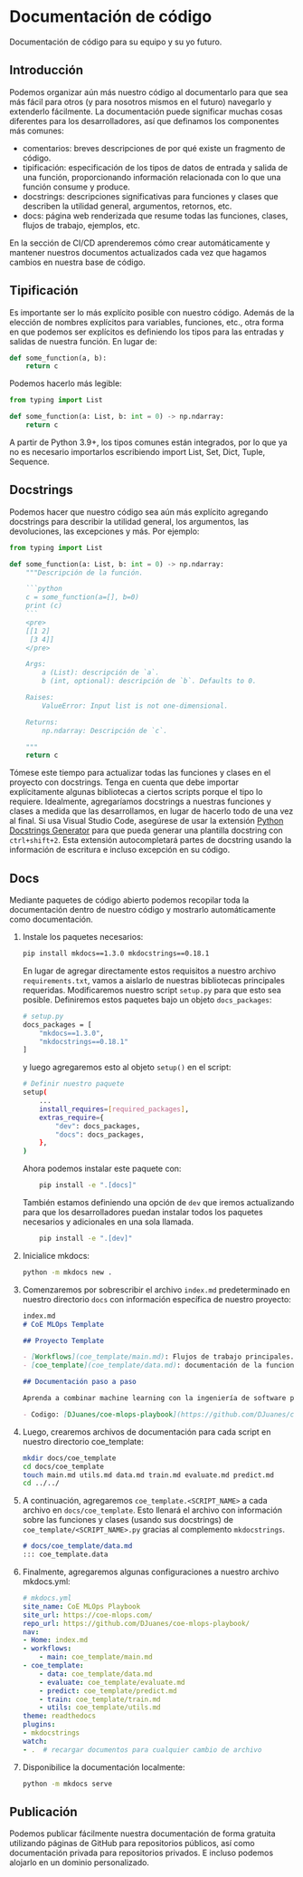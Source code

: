 # Documentación de código

Documentación de código para su equipo y su yo futuro.

## Introducción

Podemos organizar aún más nuestro código al documentarlo para que sea más fácil para otros (y para nosotros mismos en el futuro) navegarlo y extenderlo fácilmente.
La documentación puede significar muchas cosas diferentes para los desarrolladores, así que definamos los componentes más comunes:

* comentarios: breves descripciones de por qué existe un fragmento de código.
* tipificación: especificación de los tipos de datos de entrada y salida de una función, proporcionando información relacionada con lo que una función consume y produce.
* docstrings: descripciones significativas para funciones y clases que describen la utilidad general, argumentos, retornos, etc.
* docs: página web renderizada que resume todas las funciones, clases, flujos de trabajo, ejemplos, etc.

En la sección de CI/CD aprenderemos cómo crear automáticamente y mantener nuestros documentos actualizados cada vez que hagamos cambios en nuestra base de código.

## Tipificación

Es importante ser lo más explícito posible con nuestro código.
Además de la elección de nombres explícitos para variables, funciones, etc., otra forma en que podemos ser explícitos es definiendo los tipos para las entradas y salidas de nuestra función.
En lugar de:

```python
def some_function(a, b):
    return c
```

Podemos hacerlo más legible:

```python
from typing import List

def some_function(a: List, b: int = 0) -> np.ndarray:
    return c
```

A partir de Python 3.9+, los tipos comunes están integrados, por lo que ya no es necesario importarlos escribiendo import List, Set, Dict, Tuple, Sequence.

## Docstrings

Podemos hacer que nuestro código sea aún más explícito agregando docstrings para describir la utilidad general, los argumentos, las devoluciones, las excepciones y más. Por ejemplo:

```python
from typing import List

def some_function(a: List, b: int = 0) -> np.ndarray:
    """Descripción de la función.

    ```python
    c = some_function(a=[], b=0)
    print (c)
    ```
    <pre>
    [[1 2]
     [3 4]]
    </pre>

    Args:
        a (List): descripción de `a`.
        b (int, optional): descripción de `b`. Defaults to 0.

    Raises:
        ValueError: Input list is not one-dimensional.

    Returns:
        np.ndarray: Descripción de `c`.

    """
    return c
```

Tómese este tiempo para actualizar todas las funciones y clases en el proyecto con docstrings.
Tenga en cuenta que debe importar explícitamente algunas bibliotecas a ciertos scripts porque el tipo lo requiere.
Idealmente, agregaríamos docstrings a nuestras funciones y clases a medida que las desarrollamos, en lugar de hacerlo todo de una vez al final.
Si usa Visual Studio Code, asegúrese de usar la extensión [Python Docstrings Generator](https://marketplace.visualstudio.com/items?itemName=njpwerner.autodocstring)
para que pueda generar una plantilla docstring con `ctrl+shift+2`.
Esta extensión autocompletará partes de docstring usando la información de escritura e incluso excepción en su código.

## Docs

Mediante paquetes de código abierto podemos recopilar toda la documentación dentro de nuestro código y mostrarlo automáticamente como documentación.

1. Instale los paquetes necesarios:

    ```bash
    pip install mkdocs==1.3.0 mkdocstrings==0.18.1
    ```

    En lugar de agregar directamente estos requisitos a nuestro archivo `requirements.txt`, vamos a aislarlo de nuestras bibliotecas principales requeridas.
    Modificaremos nuestro script `setup.py` para que esto sea posible. Definiremos estos paquetes bajo un objeto `docs_packages`:

    ```bash
    # setup.py
    docs_packages = [
        "mkdocs==1.3.0",
        "mkdocstrings==0.18.1"
    ]
    ```

    y luego agregaremos esto al objeto `setup()` en el script:

    ```bash
    # Definir nuestro paquete
    setup(
        ...
        install_requires=[required_packages],
        extras_require={
            "dev": docs_packages,
            "docs": docs_packages,
        },
    )
    ```

    Ahora podemos instalar este paquete con:

    ```bash
        pip install -e ".[docs]"
    ```

    También estamos definiendo una opción de `dev` que iremos actualizando para que los desarrolladores
    puedan instalar todos los paquetes necesarios y adicionales en una sola llamada.

    ```bash
        pip install -e ".[dev]"
    ```

2. Inicialice mkdocs:

    ```bash
    python -m mkdocs new .
    ```

3. Comenzaremos por sobrescribir el archivo `index.md` predeterminado en nuestro directorio `docs` con información específica de nuestro proyecto:

    ```markdown
    index.md
    # CoE MLOps Template

    ## Proyecto Template

    - [Workflows](coe_template/main.md): Flujos de trabajo principales.
    - [coe_template](coe_template/data.md): documentación de la funcionalidad.

    ## Documentación paso a paso

    Aprenda a combinar machine learning con la ingeniería de software para crear aplicaciones de nivel de producción.

    - Codigo: [DJuanes/coe-mlops-playbook](https://github.com/DJuanes/coe-mlops-playbook)
    ```

4. Luego, crearemos archivos de documentación para cada script en nuestro directorio coe_template:

    ```bash
    mkdir docs/coe_template
    cd docs/coe_template
    touch main.md utils.md data.md train.md evaluate.md predict.md
    cd ../../
    ```

5. A continuación, agregaremos `coe_template.<SCRIPT_NAME>` a cada archivo en `docs/coe_template`.
   Esto llenará el archivo con información sobre las funciones y clases (usando sus docstrings) de `coe_template/<SCRIPT_NAME>.py` gracias al complemento `mkdocstrings`.

    ```markdown
    # docs/coe_template/data.md
    ::: coe_template.data
    ```

6. Finalmente, agregaremos algunas configuraciones a nuestro archivo mkdocs.yml:

    ```yaml
    # mkdocs.yml
    site_name: CoE MLOps Playbook
    site_url: https://coe-mlops.com/
    repo_url: https://github.com/DJuanes/coe-mlops-playbook/
    nav:
    - Home: index.md
    - workflows:
        - main: coe_template/main.md
    - coe_template:
        - data: coe_template/data.md
        - evaluate: coe_template/evaluate.md
        - predict: coe_template/predict.md
        - train: coe_template/train.md
        - utils: coe_template/utils.md
    theme: readthedocs
    plugins:
    - mkdocstrings
    watch:
    - .  # recargar documentos para cualquier cambio de archivo
    ```

7. Disponibilice la documentación localmente:

    ```bash
    python -m mkdocs serve
    ```

## Publicación

Podemos publicar fácilmente nuestra documentación de forma gratuita utilizando páginas de GitHub para repositorios públicos, así como documentación privada para repositorios privados.
E incluso podemos alojarlo en un dominio personalizado.
